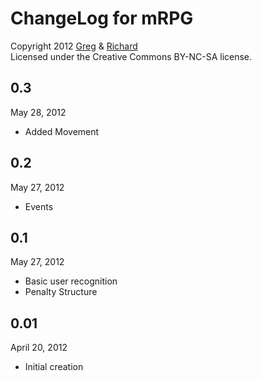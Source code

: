 ChangeLog for mRPG
========
Copyright 2012 [Greg](https://github.com/newtoz) & [Richard](https://github.com/richard4339)  
Licensed under the Creative Commons BY-NC-SA license. 


0.3
--------
May 28, 2012

* Added Movement

0.2
--------
May 27, 2012

* Events

0.1
--------
May 27, 2012

* Basic user recognition
* Penalty Structure

0.01
--------
April 20, 2012

* Initial creation